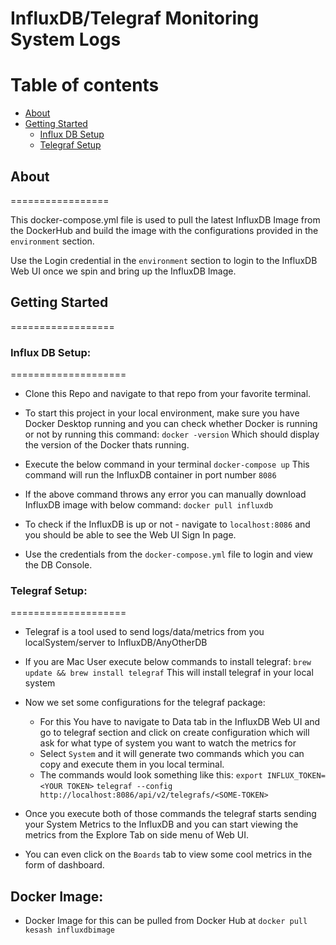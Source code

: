 InfluxDB/Telegraf Monitoring System Logs
========================================

Table of contents
=================

<!--ts-->
  - [About](#about)
  - [Getting Started](#getting-started)
    - [Influx DB Setup](#influx-db-setup)
    - [Telegraf Setup](#telegraf-setup)
<!--te-->

## About
=================

This docker-compose.yml file is used to pull the latest InfluxDB Image from the DockerHub and build the image with the configurations provided in the `environment` section.

Use the Login credential in the `environment` section to login to the InfluxDB Web UI once we spin and bring up the InfluxDB Image.

## Getting Started
==================

### Influx DB Setup:
====================

- Clone this Repo and navigate to that repo from your favorite terminal.
- To start this project in your local environment, make sure you have Docker Desktop running and you can check whether Docker is running or not by running this command:
        `docker -version` 
    Which should display the version of the Docker thats running.

- Execute the below command in your terminal 
        `docker-compose up`
        This command will run the InfluxDB container in port number `8086`

- If the above command throws any error you can manually download InfluxDB image with below command:
        `docker pull influxdb`
    

- To check if the InfluxDB is up or not - navigate to `localhost:8086` and you should be able to see the Web UI Sign In page.

- Use the credentials from the `docker-compose.yml` file to login and view the DB Console.

### Telegraf Setup:
====================
- Telegraf is a tool used to send logs/data/metrics from you localSystem/server to InfluxDB/AnyOtherDB

- If you are Mac User execute below commands to install telegraf:
    `brew update && brew install telegraf`
    This will install telegraf in your local system

- Now we set some configurations for the telegraf package:
    - For this You have to navigate to Data tab in the InfluxDB Web UI and go to telegraf section and click on create configuration which will ask for what type of system you want to watch the metrics for
    - Select `System` and it will generate two commands which you can copy and execute them in you local terminal.
    - The commands would look something like this:
    `export INFLUX_TOKEN=<YOUR TOKEN>`
    `telegraf --config http://localhost:8086/api/v2/telegrafs/<SOME-TOKEN>`

- Once you execute both of those commands the telegraf starts sending your System Metrics to the InfluxDB and you can start viewing the metrics from the Explore Tab on side menu of Web UI.
- You can even click on the `Boards` tab to view some cool metrics in the form of dashboard.


## Docker Image:
- Docker Image for this can be pulled from Docker Hub at `docker pull kesash influxdbimage`
